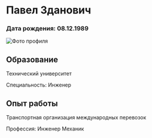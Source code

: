 # Павел Зданович

### Дата рождения: 08.12.1989

![Фото профиля](https://media.licdn.com/dms/image/C5603AQHr1QT7mtavRg/profile-displayphoto-shrink_800_800/0/1594925408190?e=1685577600&v=beta&t=N8jVpysCFlqEeB_IMoOBql42ahkcoCna7-r3bywWXWk)

## Образование

Технический университет 

Специальность: Инженер

## Опыт работы

Транспортная организация международных перевозок

Профессия: Инженер Механик